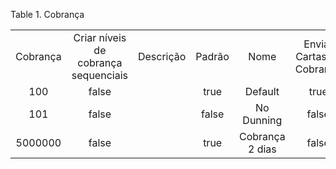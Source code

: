 <div id="d175063e1" class="table">

<div class="table-title">

Table 1. Cobrança

</div>

<div class="table-contents">

|          |                                      |           |        |                 |                           |
| :------: | :----------------------------------: | :-------: | :----: | :-------------: | :-----------------------: |
| Cobrança | Criar níveis de cobrança sequenciais | Descrição | Padrão |      Nome       | Enviar Cartas de Cobrança |
|   100    |                false                 |           |  true  |     Default     |           true            |
|   101    |                false                 |           | false  |   No Dunning    |           false           |
| 5000000  |                false                 |           |  true  | Cobrança 2 dias |           false           |

</div>

</div>
